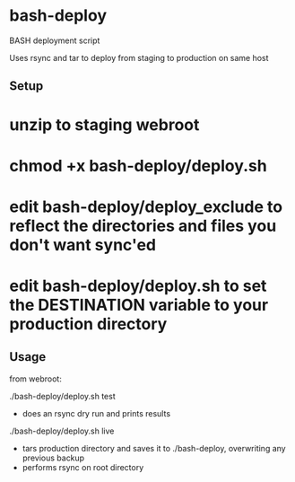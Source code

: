 bash-deploy
===========

BASH deployment script 

Uses rsync and tar to deploy from staging to production on same host

## Setup

# unzip to staging webroot
# chmod +x bash-deploy/deploy.sh
# edit bash-deploy/deploy_exclude to reflect the directories and files you don't want sync'ed
# edit bash-deploy/deploy.sh to set the DESTINATION variable to your production directory 

## Usage
from webroot:

./bash-deploy/deploy.sh test
- does an rsync dry run and prints results

./bash-deploy/deploy.sh live
- tars production directory and saves it to ./bash-deploy, overwriting any previous backup
- performs rsync on root directory

